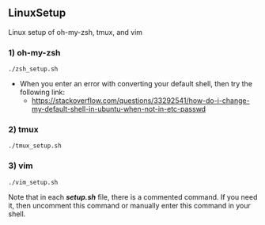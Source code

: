 ## LinuxSetup
Linux setup of oh-my-zsh, tmux, and vim

### 1) oh-my-zsh
```console
./zsh_setup.sh
```
* When you enter an error with converting your default shell, then try the following link:
  * https://stackoverflow.com/questions/33292541/how-do-i-change-my-default-shell-in-ubuntu-when-not-in-etc-passwd
 
  
### 2) tmux
```console
./tmux_setup.sh
```

### 3) vim
```console
./vim_setup.sh
```

Note that in each ***setup.sh*** file, there is a commented command. If you need it, then uncomment this command or manually enter this command in your shell.
